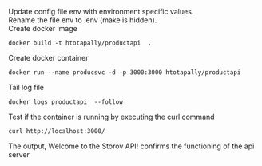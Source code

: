 Update config file env with environment specific values.  
Rename the file env to .env (make is hidden).  
Create docker image  
```
docker build -t htotapally/productapi  .  
```
Create docker container  
```
docker run --name producsvc -d -p 3000:3000 htotapally/productapi   
```
Tail log file  
```
docker logs productapi  --follow  
```
Test if the container is running by executing the curl command
```
curl http://localhost:3000/  
```
The output, Welcome to the Storov API! confirms the functioning of the api server
